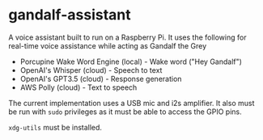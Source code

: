 # gandalf-assistant
A voice assistant built to run on a Raspberry Pi. It uses the following for real-time voice assistance 
while acting as Gandalf the Grey

- Porcupine Wake Word Engine (local) - Wake word ("Hey Gandalf")
- OpenAI's Whisper (cloud) - Speech to text
- OpenAI's GPT3.5 (cloud) - Response generation
- AWS Polly (cloud) - Text to speech

The current implementation uses a USB mic and i2s amplifier. It also must be run with `sudo` privileges as it must be able to access the GPIO pins.

`xdg-utils` must be installed.
